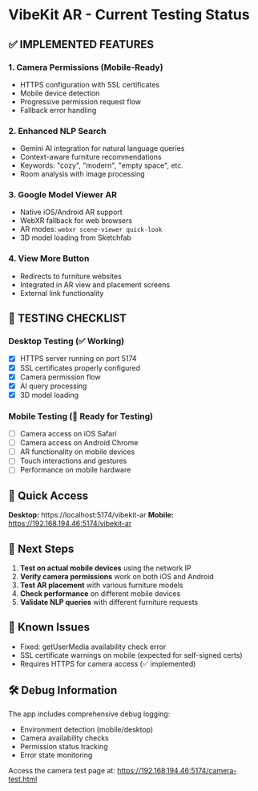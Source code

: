 # VibeKit AR - Current Testing Status

## ✅ **IMPLEMENTED FEATURES**

### 1. **Camera Permissions (Mobile-Ready)**
- HTTPS configuration with SSL certificates
- Mobile device detection
- Progressive permission request flow
- Fallback error handling

### 2. **Enhanced NLP Search**
- Gemini AI integration for natural language queries
- Context-aware furniture recommendations
- Keywords: "cozy", "modern", "empty space", etc.
- Room analysis with image processing

### 3. **Google Model Viewer AR**
- Native iOS/Android AR support
- WebXR fallback for web browsers
- AR modes: `webxr scene-viewer quick-look`
- 3D model loading from Sketchfab

### 4. **View More Button**
- Redirects to furniture websites
- Integrated in AR view and placement screens
- External link functionality

## 🧪 **TESTING CHECKLIST**

### Desktop Testing (✅ Working)
- [x] HTTPS server running on port 5174
- [x] SSL certificates properly configured
- [x] Camera permission flow
- [x] AI query processing
- [x] 3D model loading

### Mobile Testing (📱 Ready for Testing)
- [ ] Camera access on iOS Safari
- [ ] Camera access on Android Chrome  
- [ ] AR functionality on mobile devices
- [ ] Touch interactions and gestures
- [ ] Performance on mobile hardware

## 🔗 **Quick Access**

**Desktop:** https://localhost:5174/vibekit-ar
**Mobile:** https://192.168.194.46:5174/vibekit-ar

## 🎯 **Next Steps**

1. **Test on actual mobile devices** using the network IP
2. **Verify camera permissions** work on both iOS and Android
3. **Test AR placement** with various furniture models
4. **Check performance** on different mobile devices
5. **Validate NLP queries** with different furniture requests

## 📝 **Known Issues**
- Fixed: getUserMedia availability check error
- SSL certificate warnings on mobile (expected for self-signed certs)
- Requires HTTPS for camera access (✅ implemented)

## 🛠 **Debug Information**
The app includes comprehensive debug logging:
- Environment detection (mobile/desktop)
- Camera availability checks  
- Permission status tracking
- Error state monitoring

Access the camera test page at: https://192.168.194.46:5174/camera-test.html
